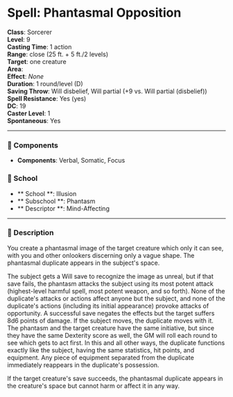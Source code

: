 
# Spell: Phantasmal Opposition
**Class**: Sorcerer  
**Level**: 9  
**Casting Time**: 1 action  
**Range**: close (25 ft. + 5 ft./2 levels)  
**Target**: one creature  
**Area**:   
**Effect**: _None_  
**Duration**: 1 round/level (D)  
**Saving Throw**: Will disbelief, Will partial (+9 vs. Will partial (disbelief))  
**Spell Resistance**: Yes (yes)  
**DC**: 19  
**Caster Level**: 1  
**Spontaneous**: Yes

---

### 🔮 Components
- **Components**: Verbal, Somatic, Focus

### 🏫 School
- ** School **: Illusion
- ** Subschool **: Phantasm
- ** Descriptor **: Mind-Affecting
---

### 📜 Description
You create a phantasmal image of the target creature which only it can see, with you and other onlookers discerning only a vague shape. The phantasmal duplicate appears in the subject's space. 

The subject gets a Will save to recognize the image as unreal, but if that save fails, the phantasm attacks the subject using its most potent attack (highest-level harmful spell, most potent weapon, and so forth). None of the duplicate's attacks or actions affect anyone but the subject, and none of the duplicate's actions (including its initial appearance) provoke attacks of opportunity. A successful save negates the effects but the target suffers 8d6 points of damage. If the subject moves, the duplicate moves with it. The phantasm and the target creature have the same initiative, but since they have the same Dexterity score as well, the GM will roll each round to see which gets to act first. In this and all other ways, the duplicate functions exactly like the subject, having the same statistics, hit points, and equipment. Any piece of equipment separated from the duplicate immediately reappears in the duplicate's possession. 

If the target creature's save succeeds, the phantasmal duplicate appears in the creature's space but cannot harm or affect it in any way.
